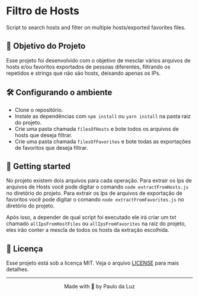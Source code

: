 # Filtro de Hosts
Script to search hosts and filter on multiple hosts/exported favorites files.

## 🚧 Objetivo do Projeto
Esse projeto foi desenvolvido com o objetivo de mesclar vários arquivos de hosts e/ou favoritos exportados de pessoas diferentes, filtrando os repetidos e strings que não são hosts, deixando apenas os IPs.

## 🛠️ Configurando o ambiente
 - Clone o repositório.
 - Instale as dependências com `npm install` ou `yarn install` na pasta raiz do projeto.
 - Crie uma pasta chamada `filesOfHosts` e bote todos os arquivos de hosts que deseja filtrar.
 - Crie uma pasta chamada `filesOfFavorites` e bote todas as exportações de favoritos que deseja filtrar.

## 🚀 Getting started
No projeto existem dois arquivos para cada operação.
Para extrair os Ips de arquivos de Hosts você pode digitar o comando `node extractFromHosts.js` no diretório do projeto.
Para extrair os Ips de arquivos de exportação de favoritos você pode digitar o comando `node extractFromFavorites.js` no diretório do projeto.

Após isso, a depender de qual script foi executado ele irá criar um txt chamado `allIpsFromHostFiles` ou `allIpsFromFavorites` na raiz do projeto, eles irão conter a mescla de todos os hosts da extração escolhida.

## 📜 Licença
Esse projeto está sob a licença MIT. Veja o arquivo [LICENSE](https://github.com/paulodaluz/filterOfHosts/blob/main/LICENSE) para mais detalhes.

---

<p align="center">Made with 💜 by Paulo da Luz</p>
